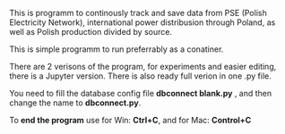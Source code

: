 This is programm to continously track and save data from PSE (Polish Electricity Network), international power distribusion through Poland, as well as Polish production divided by source.

This is simple programm to run preferrably as a conatiner.

There are 2 verisons of the program, for experiments and easier editing, there is a Jupyter version.
There is also ready full verion in one .py file.

You need to fill the database config file **dbconnect blank.py** , and then change the name to **dbconnect.py**.

To **end the program** use for Win: **Ctrl+C**, and for Mac: **Control+C**
